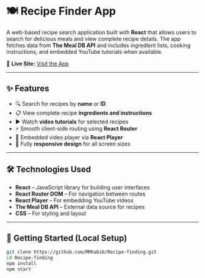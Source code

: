 # 🍽️ Recipe Finder App

A web-based recipe search application built with **React** that allows users to search for delicious meals and view complete recipe details. The app fetches data from **The Meal DB API** and includes ingredient lists, cooking instructions, and embedded YouTube tutorials when available.

🔗 **Live Site:** [Visit the App](https://recipe-finding-xi.vercel.app/)

---

## ✨ Features

- 🔍 Search for recipes by **name** or **ID**
- 📋 View complete recipe **ingredients and instructions**
- ▶️ Watch **video tutorials** for selected recipes
- ⚡ Smooth client-side routing using **React Router**
- 🎥 Embedded video player via **React Player**
- 📱 Fully **responsive design** for all screen sizes

---

## 🛠️ Technologies Used

- **React** – JavaScript library for building user interfaces
- **React Router DOM** – For navigation between routes
- **React Player** – For embedding YouTube videos
- **The Meal DB API** – External data source for recipes
- **CSS** – For styling and layout

---

## 🚀 Getting Started (Local Setup)

```bash
git clone https://github.com/MMhabib/Recipe-finding.git
cd Recipe-finding
npm install
npm start
